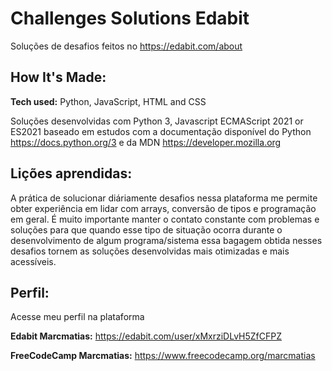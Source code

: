 # Challenges Solutions Edabit

Soluções de desafios feitos no https://edabit.com/about

## How It's Made:

**Tech used:** Python, JavaScript, HTML and CSS

Soluções desenvolvidas com Python 3, Javascript ECMAScript 2021 or ES2021 baseado em estudos com a documentação disponível do Python https://docs.python.org/3 e da MDN https://developer.mozilla.org

## Lições aprendidas:

A prática de solucionar diáriamente desafios nessa plataforma me permite obter experiência em lidar com arrays, conversão de tipos e programação em geral. É muito importante manter o contato constante com problemas e soluções para que quando esse tipo de situação ocorra durante o desenvolvimento de algum programa/sistema essa bagagem obtida nesses desafios tornem as soluções desenvolvidas mais otimizadas e mais acessíveis.

## Perfil:

Acesse meu perfil na plataforma 

**Edabit Marcmatias:** https://edabit.com/user/xMxrziDLvH5ZfCFPZ

**FreeCodeCamp Marcmatias:** https://www.freecodecamp.org/marcmatias
